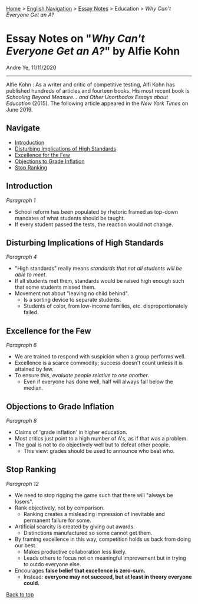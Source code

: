 [Home](https://andre-ye.github.io) > [English Navigation](https://andre-ye.github.io/english/english_navigation) > [Essay Notes](https://andre-ye.github.io/english/english_navigation#notes-on-essays) > Education > *Why Can't Everyone Get an A?*

# Essay Notes on "*Why Can't Everyone Get an A?*" by Alfie Kohn
Andre Ye, 11/11/2020

---

Alfie Kohn
: As a writer and critic of competitive testing, Alfi Kohn has published hundreds of articles and fourteen books. His most recent book is *Schooling Beyond Measure... and Other Unorthodox Essays about Education* (2015). The following article appeared in the *New York Times* on June 2019.

## Navigate
- [Introduction](#introduction)
- [Disturbing Implications of High Standards](#disturbing-implications-of-high-standards)
- [Excellence for the Few](#excellence-for-the-few)
- [Objections to Grade Inflation](#objections-to-grade-inflation)
- [Stop Ranking](#stop-ranking)

## Introduction
*Paragraph 1*
- School reform has been populated by rhetoric framed as top-down mandates of what students should be taught.
- If every student passed the tests, the reaction would not change.

## Disturbing Implications of High Standards
*Paragraph 4*
- "High standards" really means *standards that not all students will be able to meet*.
- If all students met them, standards would be raised high enough such that some students missed them.
- Movement not about "leaving no child behind".
  - Is a sorting device to separate students.
  - Students of color, from low-income families, etc. disproportionately failed.

## Excellence for the Few
*Paragraph 6*
- We are trained to respond with suspicion when a group performs well.
- Excellence is a scarce commodity; success doesn't count unless it is attained by few.
- To ensure this, *evaluate people relative to one another*.
  - Even if everyone has done well, half will always fall below the median.

## Objections to Grade Inflation
*Paragraph 8*
- Claims of 'grade inflation' in higher education.
- Most critics just point to a high number of A's, as if that was a problem.
- The goal is not to do objectively well but to defeat other people.
  - This view: grades should be used to announce who beat who.

## Stop Ranking
*Paragraph 12*
- We need to stop rigging the game such that there will "always be losers".
- Rank objectively, not by comparison.
  - Ranking creates a misleading impression of inevitable and permanent failure for some.
- Artificial scarcity is created by giving out awards.
  - Distinctions manufactured so some cannot get them.
- By framing excellence in this way, competition holds us back from doing our best.
  - Makes productive collaboration less likely.
  - Leads others to focus not on meaningful improvement but in trying to outdo everyone else.
- Encourages **false belief that excellence is zero-sum.**
  - Instead: **everyone may not succeed, but at least in theory everyone could.**

[Back to top](#)
